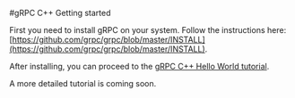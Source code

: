 #gRPC C++ Getting started

First you need to install gRPC on your system. Follow the instructions here:
[https://github.com/grpc/grpc/blob/master/INSTALL](https://github.com/grpc/grpc/blob/master/INSTALL).

After installing, you can proceed to the [gRPC C++ Hello World tutorial](helloworld/README.md).

A more detailed tutorial is coming soon.
